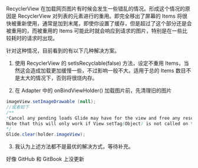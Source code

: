 RecyclerView 在加载网页图片有时候会发生一些错乱的情况。形成这个情况的原因是 RecyclerView 对列表的元素进行的重用。即完全移出了屏幕的 Items 将很快被重新使用，通常是加到末尾，即使你设置了缓存，但是超过了这个部分还是会被重用的，而被重用的 Items 可能此时就会响应到请求的图片，特别是在一些比较耗时的请求时出现。

针对这种情况，目前看到的有以下几种解决方案。

1. 使用 RecyclerView 的 setIsRecyclable(false) 方法，设定不重用 Items，当然这会造成加载更加缓慢一些，不过影响一般不大。适用于总的 Items 数目不是太大的情况下，否则将很烧内存。

2. 在 Adapter 中的 onBindViewHolder() 加载图片前，先清理旧的图片
``` java
imageView.setImageDrawable (null);
//或者如下
/**
*Cancel any pending loads Glide may have for the view and free any resources that may have been loaded for the view.
Note that this will only work if View.setTag(Object) is not called on this view outside of Glide.
*/
Glide.clear(holder.imageView);
```
3. 我认为上述方法都不是最优的解决方式，等待补充。

好像 GitHub 和 GitBook 上没更新